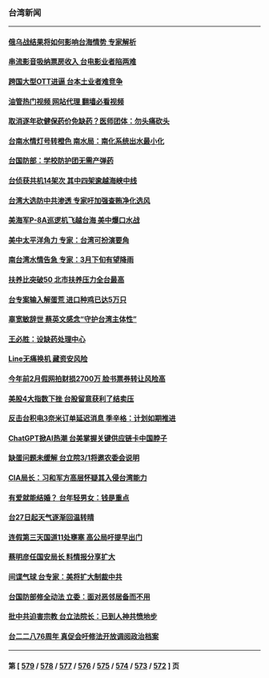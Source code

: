 ### 台湾新闻
---
#### [俄乌战结果将如何影响台海情势 专家解析](../../pages/ncid1349361/n13939940.md?03010845) 
#### [串流影音吸纳票房收入 台电影业者陷两难](../../pages/ncid1349361/n13940060.md?03010845) 
#### [跨国大型OTT进逼 台本土业者难竞争](../../pages/ncid1349361/n13940062.md?03010845) 
#### [油管热门视频 网站代理 翻墙必看视频](http://138.2.39.72:81/youtube.html?epic-marker?03010845)
#### [取消逐年砍健保药价免缺药？医师团体：勿头痛砍头](../../pages/ncid1349361/n13940074.md?03010845) 
#### [台南水情灯号转橙色 南水局：南化系统出水最小化](../../pages/ncid1349361/n13940072.md?03010845) 
#### [台国防部：学校防护团无需产弹药](../../pages/ncid1349361/n13940033.md?03010845) 
#### [台侦获共机14架次 其中四架逾越海峡中线](../../pages/ncid1349361/n13939991.md?03010845) 
#### [台湾大选防中共渗透 专家吁加强查贿净化选风](../../pages/ncid1349361/n13938523.md?03010845) 
#### [美海军P-8A巡逻机飞越台海 美中爆口水战](../../pages/ncid1349361/n13939498.md?03010845) 
#### [美中太平洋角力 专家：台湾可扮演要角](../../pages/ncid1349361/n13939451.md?03010845) 
#### [南台湾水情告急 专家：3月下旬有望降雨](../../pages/ncid1349361/n13939477.md?03010845) 
#### [扶养比突破50 北市扶养压力全台最高](../../pages/ncid1349361/n13939468.md?03010845) 
#### [台专案输入解蛋荒 进口种鸡已达5万只](../../pages/ncid1349361/n13939482.md?03010845) 
#### [辜宽敏辞世 蔡英文感念“守护台湾主体性”](../../pages/ncid1349361/n13939456.md?03010845) 
#### [王必胜：设缺药处理中心](../../pages/ncid1349361/n13939470.md?03010845) 
#### [Line无痛换机 藏资安风险](../../pages/ncid1349361/n13939461.md?03010845) 
#### [今年前2月假网拍财损2700万 脸书票券转让风险高](../../pages/ncid1349361/n13939458.md?03010845) 
#### [美股4大指数下挫 台股留意获利了结卖压](../../pages/ncid1349361/n13939409.md?03010845) 
#### [反击台积电3奈米订单延迟消息 季辛格：计划如期推进](../../pages/ncid1349361/n13939412.md?03010845) 
#### [ChatGPT掀AI热潮 台美掌握关键供应链卡中国脖子](../../pages/ncid1349361/n13939414.md?03010845) 
#### [缺蛋问题未缓解 台立院3/1将邀农委会说明](../../pages/ncid1349361/n13938745.md?03010845) 
#### [CIA局长：习和军方高层怀疑其入侵台湾能力](../../pages/ncid1349361/n13938935.md?03010845) 
#### [有爱就能结婚？ 台年轻男女：钱是重点](../../pages/ncid1349361/n13938706.md?03010845) 
#### [台27日起天气逐渐回温转晴](../../pages/ncid1349361/n13938744.md?03010845) 
#### [连假第三天国道11处壅塞 高公局吁提早出门](../../pages/ncid1349361/n13938742.md?03010845) 
#### [蔡明彦任国安局长 料情报分享扩大](../../pages/ncid1349361/n13938729.md?03010845) 
#### [间谍气球 台专家：美将扩大制裁中共](../../pages/ncid1349361/n13938727.md?03010845) 
#### [台国防部修全动法 立委：面对恶邻居备而不用](../../pages/ncid1349361/n13938731.md?03010845) 
#### [批中共迫害宗教 台立法院长：已到人神共愤地步](../../pages/ncid1349361/n13938732.md?03010845) 
#### [台二二八76周年 真促会吁修法开放调阅政治档案](../../pages/ncid1349361/n13938733.md?03010845) 

---
#### 第 [ [579](./579.md?03010845) / [578](./578.md?03010845) / [577](./577.md?03010845) / [576](./576.md?03010845) / [575](./575.md?03010845) / [574](./574.md?03010845) / [573](./573.md?03010845) / [572](./572.md?03010845) ] 页
